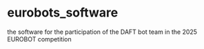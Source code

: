 # eurobots_software
the software for the participation of the DAFT bot team in the 2025  EUROBOT competition
